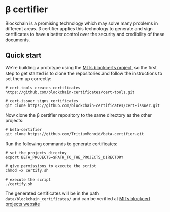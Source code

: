 # β certifier
Blockchain is a promising technology which may solve many problems in different areas. β certifier applies this technology to generate and sign certificates to have a better control over the security and credibility of these documents.

## Quick start
We're building a prototype using the [MITs blockcerts project](https://github.com/blockchain-certificates), so the first step to get started is to clone the repositories and follow the instructions to set them up correctly:
```shell
# cert-tools creates certificates
https://github.com/blockchain-certificates/cert-tools.git

# cert-issuer signs certificates
git clone https://github.com/blockchain-certificates/cert-issuer.git
```

Now clone the β certifier repository to the same directory as the other projects:
```
# beta-certifier
git clone https://github.com/TritiumMonoid/beta-certifier.git
```

Run the following commands to generate certificates:
```shell
# set the projects directoy
export BETA_PROJECTS=$PATH_TO_THE_PROJECTS_DIRECTORY

# give permissions to execute the script
chmod +x certify.sh

# execute the script
./certify.sh
```

The generated certificates will be in the path `data/blockchain_certificates/` and can be verified at [MITs blockcert projects website](https://www.blockcerts.org/)
